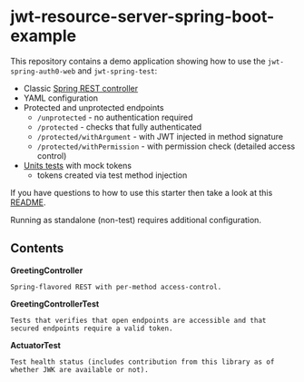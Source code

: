 
# jwt-resource-server-spring-boot-example

This repository contains a demo application showing how to use the `jwt-spring-auth0-web` and `jwt-spring-test`:

  * Classic [Spring REST controller](src/main/java/org/entur/jwt/spring/demo/GreetingController.java)
  * YAML configuration
  * Protected and unprotected endpoints
      * `/unprotected` - no authentication required
      * `/protected` - checks that fully authenticated
      * `/protected/withArgument` - with JWT injected in method signature
      * `/protected/withPermission` - with permission check (detailed access control)
  * [Units tests](src/test/java/org/entur/jwt/spring/demo/GreetingControllerTest.java) with mock tokens
      * tokens created via test method injection

If you have questions to how to use this starter then take a look at this [README](../../jwt-server/README.md).

Running as standalone (non-test) requires additional configuration.

## Contents

**GreetingController**

```
Spring-flavored REST with per-method access-control.
```

**GreetingControllerTest**

```
Tests that verifies that open endpoints are accessible and that secured endpoints require a valid token.
```

**ActuatorTest**
```
Test health status (includes contribution from this library as of whether JWK are available or not).
```


